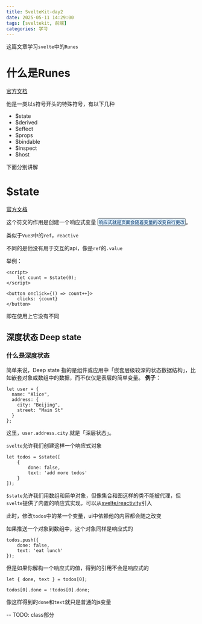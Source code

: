 ```yaml
---
title: SvelteKit-day2
date: 2025-05-11 14:29:00
tags: [sveltekit, 前端]
categories: 学习
---
```


这篇文章学习`svelte`中的`Runes`

<!-- more -->

  <link rel="stylesheet" href="../css/day2.css">

# 什么是Runes

[官方文档](https://svelte.dev/docs/svelte/what-are-runes)

他是一类以`$`符号开头的特殊符号，有以下几种

- $state
- $derived
- $effect
- $props
- $bindable
- $inspect
- $host

下面分别讲解

# $state

[官方文档](https://svelte.dev/docs/svelte/$state)

这个符文的作用是创建一个响应式变量<span class="side">响应式就是页面会随着变量的改变自行更改</span>。

类似于`Vue3`中的`ref`，`reactive`

不同的是他没有用于交互的api，像是`ref`的`.value`

举例：

```
<script>
	let count = $state(0);
</script>

<button onclick={() => count++}>
	clicks: {count}
</button>
```

即在使用上它没有不同

## 深度状态 Deep state

### 什么是深度状态

简单来说，Deep state 指的是组件或应用中「嵌套层级较深的状态数据结构」，比如嵌套对象或数组中的数据，而不仅仅是表层的简单变量。
**例子：**

```
let user = {
  name: "Alice",
  address: {
    city: "Beijing",
    street: "Main St"
  }
};
```

这里，`user.address.city` 就是「深层状态」。

`svelte`允许我们创建这样一个响应式对象

```
let todos = $state([
	{
		done: false,
		text: 'add more todos'
	}
]);

```

`$state`允许我们用数组和简单对象，但像集合和图这样的类不能被代理，但`svelte`提供了内置的响应式实现，可以从[svelte/reactivity](https://svelte.dev/docs/svelte/svelte-reactivity)引入

此时，修改`todos`中的某一个变量，ui中依赖他的内容都会随之改变

如果推送一个对象到数组中，这个对象同样是响应式的

```
todos.push({
	done: false,
	text: 'eat lunch'
});
```

但是如果你解构一个响应式的值，得到的引用不会是响应式的

```
let { done, text } = todos[0];

todos[0].done = !todos[0].done;
```

像这样得到的`done`和`text`就只是普通的js变量

-- TODO: class部分

<style>
.side {
  display: inline-block;
  font-size: 12px;
  margin-left: 4px;
  background-color: #e0f0ff;
  color: #003366;
  padding: 1px 2px;
  border-radius: 4px;
  border: 1px solid #555;
}
</style>
